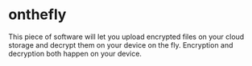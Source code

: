 # onthefly
This piece of software will let you upload encrypted files on your cloud storage and decrypt them on your device on the fly. Encryption and decryption both happen on your device.
